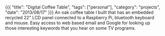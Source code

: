 ﻿{{{
  "title": "Digital Coffee Table",
  "tags": ["personal"],
  "category": "projects",
  "date": "2013/08/17"
}}}
An oak coffee table I built that has an embedded recycled 22" LCD panel connected to a Raspberry Pi, bluetooth keyboard and mouse. Easy access to web based email and Google for looking up those interesting keywords that you hear on some TV programs.